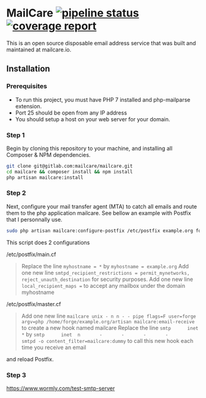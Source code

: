 # MailCare [![pipeline status](https://gitlab.com/mailcare/mailcare/badges/master/pipeline.svg)](https://gitlab.com/mailcare/mailcare/commits/master) [![coverage report](https://gitlab.com/mailcare/mailcare/badges/master/coverage.svg)](https://gitlab.com/mailcare/mailcare/commits/master)

This is an open source disposable email address service that was built and maintained at mailcare.io.

## Installation

### Prerequisites

* To run this project, you must have PHP 7 installed and php-mailparse extension.
* Port 25 should be open from any IP address
* You should setup a host on your web server for your domain.

### Step 1

Begin by cloning this repository to your machine, and installing all Composer & NPM dependencies.

```bash
git clone git@gitlab.com:mailcare/mailcare.git
cd mailcare && composer install && npm install
php artisan mailcare:install
```

### Step 2

Next, configure your mail transfer agent (MTA) to catch all emails and route them to the php application mailcare. See bellow an example with Postfix that I personnally use.

```bash
sudo php artisan mailcare:configure-postfix /etc/postfix example.org forge
```

This script does 2 configurations

/etc/postfix/main.cf
> Replace the line `myhostname = *` by `myhostname = example.org`
> Add one new line `smtpd_recipient_restrictions = permit_mynetworks, reject_unauth_destination` for security purposes.
> Add one new line `local_recipient_maps =` to accept any mailbox under the domain myhostname

/etc/postfix/master.cf
> Add one new line `mailcare unix - n n - - pipe flags=F user=forge argv=php /home/forge/example.org/artisan mailcare:email-receive` to create a new hook named mailcare
> Replace the line `smtp      inet *` by `smtp      inet  n       -       -       -       -       smtpd -o content_filter=mailcare:dummy` to call this new hook each time you receive an email

and reload Postfix.


### Step 3

https://www.wormly.com/test-smtp-server